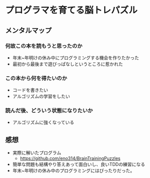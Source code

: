 # プログラマを育てる脳トレパズル

## メンタルマップ

### 何故この本を読もうと思ったのか

- 年末~年明けの休み中にプログラミングする機会を作りたかった
- 最初から最後まで遊びっぱなしというところに惹かれた

### この本から何を得たいのか

- コードを書きたい
- アルゴリズムの学習をしたい

### 読んだ後、どういう状態になりたいか

- アルゴリズムに強くなっている

## 感想

- 実際に解いたプログラム
  - <https://github.com/eno314/BrainTrainingPuzzles>
- 簡単な問題も結構やり答えあって面白いし、良いTDDの練習になる
- 年末~年明けの休み中のプログラミングにはぴったりだった。
